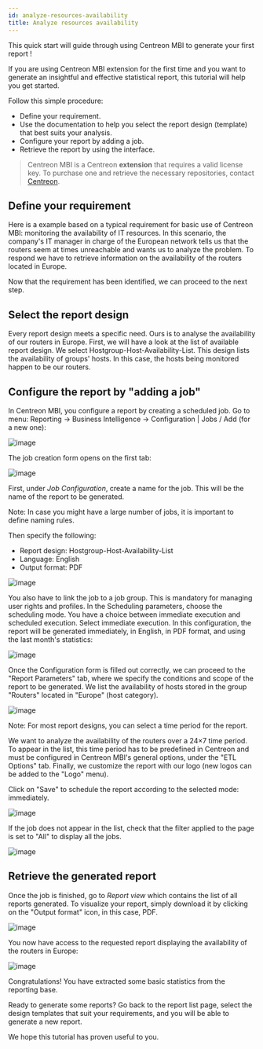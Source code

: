 ```yaml
---
id: analyze-resources-availability
title: Analyze resources availability
---
```


This quick start will guide through using Centreon MBI to generate your first report !

If you are using Centreon MBI extension for the first time and you want to
generate an insightful and effective statistical report, this tutorial
will help you get started.

Follow this simple procedure:

-   Define your requirement.
-   Use the documentation to help you select the report design
    (template) that best suits your analysis.
-   Configure your report by adding a job.
-   Retrieve the report by using the interface.

> Centreon MBI is a Centreon **extension** that requires a valid license key. To
> purchase one and retrieve the necessary repositories, contact
> [Centreon](mailto:sales@centreon.com).

## Define your requirement

Here is a example based on a typical requirement for basic use of
Centreon MBI: monitoring the availability of IT resources. In this
scenario, the company's IT manager in charge of the European network
tells us that the routers seem at times unreachable and wants us to
analyze the problem. To respond we have to retrieve information on the
availability of the routers located in Europe.

Now that the requirement has been identified, we can proceed to the next
step.

## Select the report design

Every report design meets a specific need. Ours is to analyse the
availability of our routers in Europe. First, we will have a look at the
list of available report design. We select
Hostgroup-Host-Availability-List. This design lists the availability of
groups' hosts. In this case, the hosts being monitored happen to be our
routers.

## Configure the report by "adding a job"

In Centreon MBI, you configure a report by creating a scheduled job. Go
to menu: Reporting → Business Intelligence → Configuration | Jobs / Add
(for a new one):

![image](../assets/getting-started/1_EN_createJob.png)

The job creation form opens on the first tab:

![image](../assets/getting-started/2_EN_createJob_FirstTab.png)

First, under *Job Configuration*, create a name for the job. This will
be the name of the report to be generated.

Note: In case you might have a large number of jobs, it is important to
define naming rules.

Then specify the following:

-   Report design: Hostgroup-Host-Availability-List
-   Language: English
-   Output format: PDF

![image](../assets/getting-started/createJob_ListReport.png)

You also have to link the job to a job group. This is mandatory for
managing user rights and profiles. In the Scheduling parameters, choose
the scheduling mode. You have a choice between immediate execution and
scheduled execution. Select immediate execution. In this configuration,
the report will be generated immediately, in English, in PDF format, and
using the last month's statistics:

![image](../assets/getting-started/3_EN_createJob_FirstTab_Filled.png)

Once the Configuration form is filled out correctly, we can proceed to
the "Report Parameters" tab, where we specify the conditions and scope
of the report to be generated. We list the availability of hosts stored
in the group "Routers" located in "Europe" (host category).

![image](../assets/getting-started/4_EN_createJob_Parameter.png)

Note: For most report designs, you can select a time period for the
report.

We want to analyze the availability of the routers over a 24×7 time
period. To appear in the list, this time period has to be predefined in
Centreon and must be configured in Centreon MBI's general options, under
the "ETL Options" tab. Finally, we customize the report with our logo
(new logos can be added to the "Logo" menu).

Click on "Save" to schedule the report according to the selected mode:
immediately.

![image](../assets/getting-started/5_EN_generateJob.png)

If the job does not appear in the list, check that the filter applied to
the page is set to "All" to display all the jobs.

![image](../assets/getting-started/6_EN_generateJob_Filter.png)

## Retrieve the generated report

Once the job is finished, go to *Report view* which contains the list of
all reports generated. To visualize your report, simply download it by
clicking on the "Output format" icon, in this case, PDF.

![image](../assets/getting-started/7_EN_reportView.png)

You now have access to the requested report displaying the availability
of the routers in Europe:

![image](../assets/getting-started/8_EN_availabilityReport.png)

Congratulations! You have extracted some basic statistics from the
reporting base.

Ready to generate some reports? Go back to the report list page, select
the design templates that suit your requirements, and you will be able
to generate a new report.

We hope this tutorial has proven useful to you.
